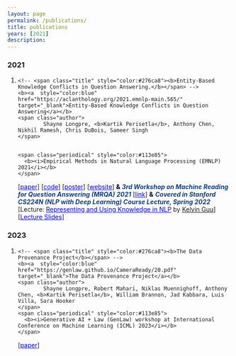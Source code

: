 ```yaml
---
layout: page
permalink: /publications/
title: publications
years: [2021]
description:
---
```


<article class="post-content publications clearfix">
    <h3 class="year">2021</h3>
    <ol class="bibliography"><li>
        <div id="wang2021grounding">
  
    <!-- <span class="title" style="color:#276ca8"><b>Entity-Based Knowledge Conflicts in Question Answering.</b></span> -->
    <b><a  style="color:blue" href="https://aclanthology.org/2021.emnlp-main.565/" target="_blank">Entity-Based Knowledge Conflicts in Question Answering</a></b>
    <span class="author">
            Shayne Longpre, <b>Kartik Perisetla</b>, Anthony Chen, Nikhil Ramesh, Chris DuBois, Sameer Singh
    </span>

    
    <span class="periodical" style="color:#113e85">
      <b><i>Empirical Methods in Natural Language Processing (EMNLP) 2021</i></b>
    </span>
  <span class="links">  
    [<a  style="color:blue" href="https://aclanthology.org/2021.emnlp-main.565/" target="_blank">paper</a>] [<a  style="color:blue" href="https://github.com/apple/ml-knowledge-conflicts" target="_blank">code</a>] [<a  style="color:blue" href="{{ site.baseurl }}/assets/files/poster_final.pdf" target="_blank">poster</a>] [<a  style="color:blue" href="https://machinelearning.apple.com/research/entity-knowledge-conflicts" target="_blank">website</a>]
  </span>
  <span class="periodical" style="color:#000033">
      <b>&</b>
    </span>
    <span class="periodical" style="color:#113e85">
      <b><i>3rd Workshop on Machine Reading for Question Answering (MRQA) 2021</i></b>
    </span>
    <span class="links">  
    [<a  style="color:blue" href="https://mrqa.github.io/papers.html" target="_blank">link</a>]
  </span>
  <span class="periodical" style="color:#000033">
      <b>&</b>
    </span>
    <span class="periodical" style="color:#113e85">
      <b><i>Covered in Stanford CS224N (NLP with Deep Learning) Course Lecture, Spring 2022</i></b>
    </span>
    <span class="links">  
    [Lecture: <a  style="color:blue" href="https://youtu.be/4ynrGLIuPv4?t=4388" target="_blank">Representing and Using Knowledge in NLP</a> by <a target="_blank" href="https://www.kelvinguu.com/">Kelvin Guu</a>] [<a target="_blank" style="color:blue"  href="https://web.stanford.edu/class/cs224n/slides/cs224n-2022-lecture15-guu.pdf#page=94">Lecture Slides</a>]
  </span>

</div>
    </li>
    </ol>
</article>

<article class="post-content publications clearfix">
    <h3 class="year">2023</h3>
    <ol class="bibliography"><li>
        <div id="wang2021grounding">
  
    <!-- <span class="title" style="color:#276ca8"><b>The Data Provenance Project</b></span> -->
    <b><a  style="color:blue" href="https://genlaw.github.io/CameraReady/20.pdf" target="_blank">The Data Provenance Project</a></b>
    <span class="author">
            Shayne Longpre, Robert Mahari, Niklas Muennighoff, Anthony Chen, <b>Kartik Perisetla</b>, William Brannon, Jad Kabbara, Luis Villa, Sara Hooker
    </span>
    <span class="periodical" style="color:#113e85">
      <b><i>Generative AI + Law (GenLaw) workshop at International Conference on Machine Learning (ICML) 2023</i></b>
    </span>
  <span class="links">  
    [<a  style="color:blue" href="https://genlaw.github.io/CameraReady/20.pdf" target="_blank">paper</a>]
  </span>
</div>
    </li>
    </ol>
</article>
